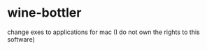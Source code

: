 wine-bottler
============

change exes to applications for mac (I do not own the rights to this software)
